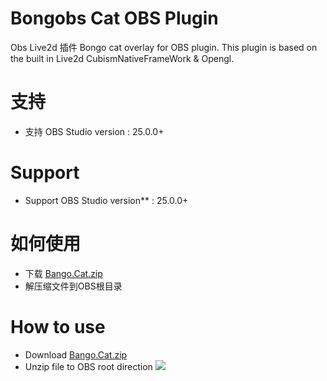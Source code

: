 # Bongobs Cat OBS Plugin
 Obs Live2d 插件
 Bongo cat overlay for OBS plugin. This plugin is based on the built in Live2d CubismNativeFrameWork & Opengl. 
# 支持
* 支持 OBS Studio version : 25.0.0+
# Support
* Support OBS Studio version** : 25.0.0+
# 如何使用
* 下载 [Bango.Cat.zip](https://github.com/a1928370421/Bongobs-Cat-Plugin/releases/download/0%2C1.0/Bango.Cat.zip)
* 解压缩文件到OBS根目录
# How to use
* Download [Bango.Cat.zip](https://github.com/a1928370421/Bongobs-Cat-Plugin/releases/download/0%2C1.0/Bango.Cat.zip)
* Unzip file to OBS root direction
![](https://github.com/a1928370421/Bongobs-Cat-Plugin/blob/master/Resources/ezgif-2-2d5ba7544532.gif)
